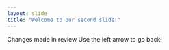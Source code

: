 ```yaml
---
layout: slide
title: "Welcome to our second slide!"
---
```

Changes made in review
Use the left arrow to go back!
